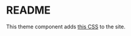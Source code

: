 # README

This theme component adds [this CSS](https://meta.discourse.org/t/how-to-get-rid-of-the-message-bubbles-in-pms/200426/2) to the site.
